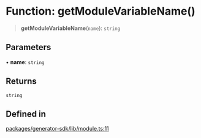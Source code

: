 # Function: getModuleVariableName()

> **getModuleVariableName**(`name`): `string`

## Parameters

• **name**: `string`

## Returns

`string`

## Defined in

[packages/generator-sdk/lib/module.ts:11](https://github.com/andreisergiu98/baeta/blob/277f62f15bfdecc05d507a84e60b62e5bc08a747/packages/generator-sdk/lib/module.ts#L11)
